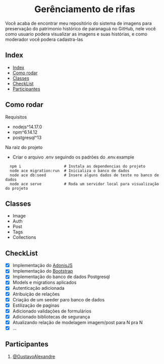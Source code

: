 <p align="center">
  <h1 align="center">Gerênciamento de rifas</h1>
</p>

<p>Você acaba de encontrar meu repositório do sistema de imagens para preservação do patrimonio histórico de paranaguá no GitHub, nele você como usuario podera visualizar as imagens e suas histórias, e como moderador você podera cadastra-las</p>

## Index

- [Index](#index)
- [Como rodar](#como-rodar)
- [Classes](#classes)
- [CheckList](#checklist)
- [Participantes](#participantes)

## Como rodar

Requisitos

- nodejs^14.17.0
- npm^6.14.12
- postgresql^13

Na raiz do projeto

- Criar o arquivo .env seguindo os padrões do .env.example

```shell
  npm i                   # Instala as dependencias do projeto
  node ace migration:run  # Inicializa o banco de dados
  node ace db:seed        # Insere alguns dados de teste no banco de dados
  node ace serve          # Roda um servidor local para visualização do projeto
```

## Classes

- Image
- Auth
- Post
- Tags
- Collections

## CheckList

- [x] Implementação do [AdonisJS](https://adonisjs.com/)
- [x] Implementação do [Bootstrap](https://getbootstrap.com/)
- [x] Implementação do banco de dados Postgresql
- [x] Models e migrations aplicados
- [x] Autenticação adicionada
- [x] Atribuição de relações
- [x] Criação de um seeder paro banco de dados
- [x] Estilização de paginas
- [x] Adicionado validações de formulários
- [x] Adicionado bibliotecas de segurança
- [x] Atualizando relação de modelagem imagem/post para N pra N
- [x] ...

## Participantes

1. [@GustavoAlexandre](https://github.com/GustavoASCarvalho)
